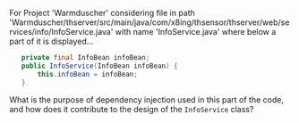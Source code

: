 For Project 'Warmduscher' considering file in path 'Warmduscher/thserver/src/main/java/com/x8ing/thsensor/thserver/web/services/info/InfoService.java' with name 'InfoService.java' where below a part of it is displayed...
```java
   private final InfoBean infoBean;
   public InfoService(InfoBean infoBean) {
       this.infoBean = infoBean;
   }
```
What is the purpose of dependency injection used in this part of the code, and how does it contribute to the design of the `InfoService` class?